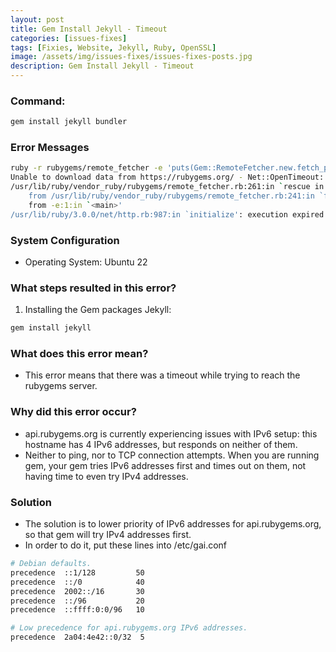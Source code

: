 ```yaml
---
layout: post
title: Gem Install Jekyll - Timeout
categories: [issues-fixes]
tags: [Fixies, Website, Jekyll, Ruby, OpenSSL]
image: /assets/img/issues-fixes/issues-fixes-posts.jpg
description: Gem Install Jekyll - Timeout
---
```


### Command:

```sh
gem install jekyll bundler 
```

### Error Messages

```sh
ruby -r rubygems/remote_fetcher -e 'puts(Gem::RemoteFetcher.new.fetch_path("https://api.rubygems.org/specs.4.8.gz") ? "success" : "failure")'
Unable to download data from https://rubygems.org/ - Net::OpenTimeout: execution expired (https://rubygems.org/specs.4.8.gz)
/usr/lib/ruby/vendor_ruby/rubygems/remote_fetcher.rb:261:in `rescue in fetch_path': Net::OpenTimeout: execution expired (https://api.rubygems.org/specs.4.8.gz) (Gem::RemoteFetcher::FetchError)
	from /usr/lib/ruby/vendor_ruby/rubygems/remote_fetcher.rb:241:in `fetch_path'
	from -e:1:in `<main>'
/usr/lib/ruby/3.0.0/net/http.rb:987:in `initialize': execution expired (Net::OpenTimeout)
```

### System Configuration

-  Operating System: Ubuntu 22
 
### What steps resulted in this error?

1. Installing the Gem packages Jekyll:

```bash
gem install jekyll
```

### What does this error mean?

- This error means that there was a timeout while trying to reach the rubygems server.

### Why did this error occur?

- api.rubygems.org is currently experiencing issues with IPv6 setup: this hostname has 4 IPv6 addresses, but responds on neither of them. 
- Neither to ping, nor to TCP connection attempts. When you are running gem, your gem tries IPv6 addresses first and times out on them, not having time to even try IPv4 addresses.

### Solution

- The solution is to lower priority of IPv6 addresses for api.rubygems.org, so that gem will try IPv4 addresses first. 
- In order to do it, put these lines into /etc/gai.conf

```sh
# Debian defaults.
precedence  ::1/128         50
precedence  ::/0            40
precedence  2002::/16       30
precedence  ::/96           20
precedence  ::ffff:0:0/96   10

# Low precedence for api.rubygems.org IPv6 addresses.
precedence  2a04:4e42::0/32  5
```
